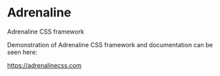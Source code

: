 # Adrenaline
Adrenaline CSS framework

Demonstration of Adrenaline CSS framework and documentation can be seen here:

https://adrenalinecss.com
